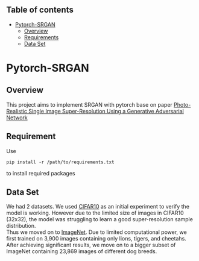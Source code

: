 ## Table of contents
- [Pytorch-SRGAN](#Pytorch-SRGAN)
  - [Overview](#Overview)
  - [Requirements](#Requirements)
  - [Data Set](#Data-Set)


# Pytorch-SRGAN
## Overview
This project aims to implement SRGAN with pytorch base on paper 
[Photo-Realistic Single Image Super-Resolution Using a Generative Adversarial Network](https://arxiv.org/abs/1609.04802v5)

## Requirement
  Use
  ```
  pip install -r /path/to/requirements.txt
  ```
  to install required packages

## Data Set
  We had 2 datasets. We used [CIFAR10](https://www.cs.toronto.edu/~kriz/cifar.html) as an initial experiment to verify the model is working. However due to the limited size of images in CIFAR10 (32x32), the model was struggling to learn a good super-resolution sample distribution. \
  Thus we moved on to [ImageNet](https://image-net.org/download.php). Due to limited computational power, we first trained on 3,900 images containing only lions, tigers, and cheetahs. After achieving significant results, we move on to a bigger subset of ImageNet containing 23,869 images of different dog breeds.

